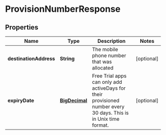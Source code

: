 

# ProvisionNumberResponse

## Properties

Name | Type | Description | Notes
------------ | ------------- | ------------- | -------------
**destinationAddress** | **String** | The mobile phone number that was allocated |  [optional]
**expiryDate** | [**BigDecimal**](BigDecimal.md) | Free Trial apps can only add activeDays for their provisioned number every 30 days. This is in Unix time format. |  [optional]



